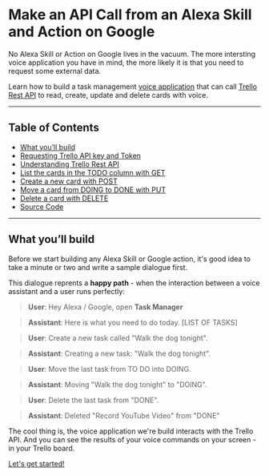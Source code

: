 # Make an API Call from an Alexa Skill and Action on Google

No Alexa Skill or Action on Google lives in the vacuum. The more intersting voice application you have in mind, the more likely it is that you need to request some external data.

Learn how to build a task management [voice application](https://docs.botalk.de/#what-are-custom-alexa-skills-and-actions-on-google) that can call [Trello Rest API](https://developers.trello.com/reference) to read, create, update and delete cards with voice.

---

## Table of Contents

* [What you’ll build](#what-youll-build)
* [Requesting Trello API key and Token](#requesting-trello-api-key-and-token)
* [Understanding Trello Rest API](#understanding-trello-rest-api)
* [List the cards in the TODO column with GET](#list-the-cards-in-the-todo-column-with-get)
* [Create a new card with POST](#create-a-new-card-with-post)
* [Move a card from DOING to DONE with PUT](#move-a-card-from-doing-to-done-with-put)
* [Delete a card with DELETE](#delete-a-card-with-delete)
* [Source Code](#source-code)

---

## What you’ll build

Before we start building any Alexa Skill or Google action, it's good idea to take a minute or two and write a sample dialogue first. 

This dialogue reprents a **happy path** - when the interaction between a voice assistant and a user runs perfectly:

> **User**: Hey Alexa / Google, open **Task Manager**

> **Assistant**: Here is what you need to do today. [LIST OF TASKS]

> **User**: Create a new task called "Walk the dog tonight".

> **Assistant**: Creating a new task: "Walk the dog tonight".

> **User**: Move the last task from TO DO into DOING.

> **Assistant**: Moving "Walk the dog tonight" to "DOING".

> **User**: Delete the last task from "DONE".

> **Assistant**: Deleted "Record YouTube Video" from "DONE"


The cool thing is, the voice application we're build interacts with the Trello API. And you can see the results of your voice commands on your screen - in your Trello board.

[Let's get started!](https://docs.bottalk.de/tutorials/api-calls-from-alexa-skill-and-google-action#requesting-trello-api-key-and-token)